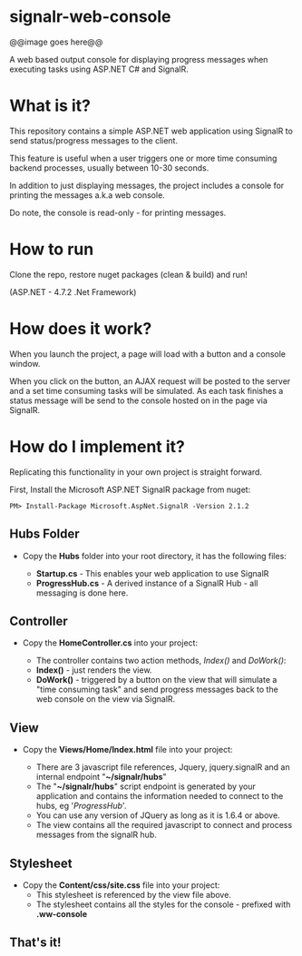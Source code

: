 # signalr-web-console

@@image goes here@@

A web based output console for displaying progress messages when executing tasks using ASP.NET C# and SignalR.

# What is it?

This repository contains a simple ASP.NET web application using SignalR to send status/progress messages to the client.

This feature is useful when a user triggers one or more time consuming backend processes, usually between 10-30 seconds.

In addition to just displaying messages, the project includes a console for printing the messages a.k.a web console.

Do note, the console is read-only  - for printing messages.


# How to run

Clone the repo, restore nuget packages (clean & build) and run!

(ASP.NET - 4.7.2 .Net Framework)



# How does it work?

When you launch the project, a page will load with a button and a console window.

When you click on the button, an AJAX request will be posted to the server and a set time consuming tasks will be simulated. As each task finishes a status message will be send to the console hosted on in the page via SignalR.



# How do I implement it?

Replicating this functionality in your own project is straight forward. 

First, Install the Microsoft ASP.NET SignalR package from nuget:
```
PM> Install-Package Microsoft.AspNet.SignalR -Version 2.1.2
```


## Hubs Folder

* Copy the **Hubs** folder into your root directory, it has the following files:

    * **Startup.cs** - This enables your web application to use SignalR
    * **ProgressHub.cs** - A derived instance of a SignalR Hub - all messaging is done here.

## Controller

* Copy the **HomeController.cs** into your project:
    
    * The controller contains two action methods, _Index()_ and _DoWork()_:
    * **Index()** - just renders the view.
    * **DoWork()** - triggered by a button on the view that will simulate a "time consuming task" and send progress messages back to the web console on the view via SignalR.

## View

* Copy the **Views/Home/Index.html** file into your project:

    * There are 3 javascript file references, Jquery, jquery.signalR and an internal endpoint "**~/signalr/hubs**"
    * The "**~/signalr/hubs**" script endpoint is generated by your application and contains the information needed to connect to the hubs, eg '_ProgressHub_'.
    * You can use any version of JQuery as long as it is 1.6.4 or above.
    * The view contains all the required javascript to connect and process messages from the signalR hub.

## Stylesheet
* Copy the **Content/css/site.css**  file into your project:
    * This stylesheet is referenced by the view file above.
    * The stylesheet contains all the styles for the console - prefixed with **.ww-console**


## That's it!
